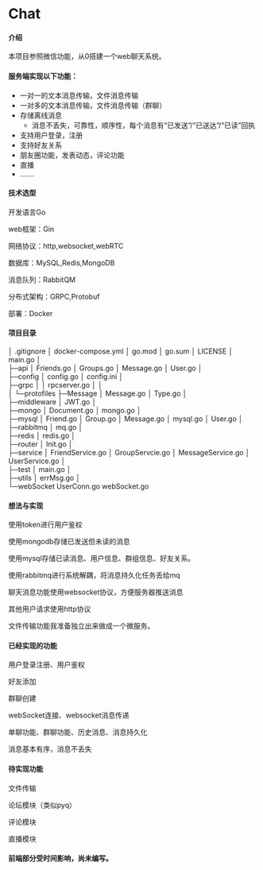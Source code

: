 # Chat

#### 介绍
本项目参照微信功能，从0搭建一个web聊天系统。
#### 服务端实现以下功能：

- 一对一的文本消息传输，文件消息传输
- 一对多的文本消息传输，文件消息传输（群聊）
- 存储离线消息
  - 消息不丢失，可靠性，顺序性，每个消息有“已发送”/“已送达”/“已读”回执
- 支持用户登录，注册
- 支持好友关系
- 朋友圈功能，发表动态，评论功能
- 直播
- .......

#### 技术选型

开发语言Go

web框架：Gin

网络协议：http,websocket,webRTC

数据库：MySQL,Redis,MongoDB

消息队列：RabbitQM

分布式架构：GRPC,Protobuf

部署：Docker

#### 项目目录
│  .gitignore
│  docker-compose.yml
│  go.mod
│  go.sum
│  LICENSE
│  main.go
│      
├─api
│      Friends.go
│      Groups.go
│      Message.go
│      User.go
│      
├─config
│      config.go
│      config.ini
│      
├─grpc
│  │  rpcserver.go
│  │  
│  └─protofiles
├─Message
│      Message.go
│      Type.go
│      
├─middleware
│      JWT.go
│      
├─mongo
│      Document.go
│      mongo.go
│      
├─mysql
│      Friend.go
│      Group.go
│      Message.go
│      mysql.go
│      User.go
│      
├─rabbitmq
│      mq.go
│      
├─redis
│      redis.go
│      
├─router
│      Init.go
│      
├─service
│      FriendService.go
│      GroupServcie.go
│      MessageService.go
│      UserService.go
│      
├─test
│      main.go
│      
├─utils
│      errMsg.go
│      
└─webSocket
        UserConn.go
        webSocket.go
   

#### 想法与实现
使用token进行用户鉴权

使用mongodb存储已发送但未读的消息

使用mysql存储已读消息、用户信息、群组信息、好友关系。

使用rabbitmq进行系统解耦，将消息持久化任务丢给mq

聊天消息功能使用websocket协议，方便服务器推送消息

其他用户请求使用http协议

文件传输功能我准备独立出来做成一个微服务。



#### 已经实现的功能
用户登录注册、用户鉴权

好友添加

群聊创建

webSocket连接、websocket消息传递

单聊功能、群聊功能、历史消息、消息持久化

消息基本有序，消息不丢失

#### 待实现功能
文件传输

论坛模块（类似pyq）

评论模块

直播模块


#### 前端部分受时间影响，尚未编写。
